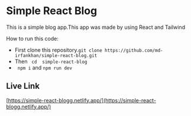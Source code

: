 # Simple React Blog

This is a simple blog app.This app was made by using React and Tailwind

How to run this code:

- First clone this repository.```git clone https://github.com/md-irfankhan/simple-react-blog.git ```
- Then ``` cd  simple-react-blog```
-  ``` npm i```  and ```npm run dev```

## Live Link

 [https://simple-react-blogg.netlify.app/](https://simple-react-blogg.netlify.app/)  
